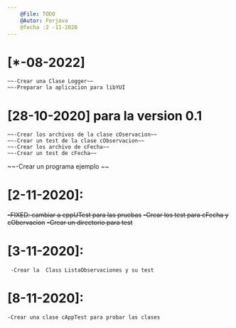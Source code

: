 ```yaml
---
    @File: TODO
    @Autor: Ferjava
    @fecha :2 -11-2020
---
```


# [*-08-2022]
    ~~-Crear una Clase Logger~~
    ~~-Preparar la aplicacion para libYUI
    
# [28-10-2020] para la version 0.1
    ~~-Crear los archivos de la clase cOservacion~~
    ~~-Crear un test de la clase cObservacion~~
    ~~-Crear los archivo de cFecha~~
    ~~-Crear un test de cFecha~~
  ~~-Crear un programa ejemplo ~~
# [2-11-2020]:
   ~~-FIXED: cambiar a cppUTest para las pruebas~~
    ~~-Crear los test para cFecha y cObervacion~~
    ~~-Crear un directorio para test~~
# [3-11-2020]:
     -Crear la  Class ListaObservaciones y su test
# [8-11-2020]:
    -Crear una clase cAppTest para probar las clases
    
 
    
   	
